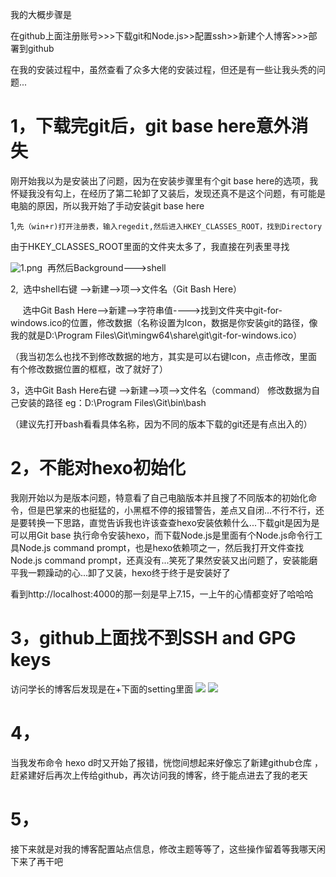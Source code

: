 我的大概步骤是

在github上面注册账号>>>下载git和Node.js>>配置ssh>>新建个人博客>>>部署到github



在我的安装过程中，虽然查看了众多大佬的安装过程，但还是有一些让我头秃的问题...
# 1，下载完git后，git base here意外消失
刚开始我以为是安装出了问题，因为在安装步骤里有个git base here的选项，我怀疑我没有勾上，在经历了第二轮卸了又装后，发现还真不是这个问题，有可能是电脑的原因，所以我开始了手动安装git base here

1,```先（win+r)打开注册表，输入regedit,然后进入HKEY_CLASSES_ROOT，找到Directory```

由于HKEY_CLASSES_ROOT里面的文件夹太多了，我直接在列表里寻找

![1.png](https://s2.loli.net/2022/04/02/a8whpYc7SKLN4qe.png)
 再然后Background--->shell

2,  选中shell右键 -->新建-->项-->文件名（Git Bash Here）

     选中Git Bash Here-->新建-->字符串值---->找到文件夹中git-for-windows.ico的位置，修改数据（名称设置为Icon，数据是你安装git的路径，像我的就是D:\Program Files\Git\mingw64\share\git\git-for-windows.ico）

（我当初怎么也找不到修改数据的地方，其实是可以右键lcon，点击修改，里面有个修改数据位置的框框，改了就好了）

3，选中Git Bash Here右键 -->新建-->项-->文件名（command）
修改数据为自己安装的路径 eg：D:\Program Files\Git\bin\bash

（建议先打开bash看看具体名称，因为不同的版本下载的git还是有点出入的）

# 2，不能对hexo初始化
我刚开始以为是版本问题，特意看了自己电脑版本并且搜了不同版本的初始化命令，但是巴掌来的也挺猛的，小黑框不停的报错警告，差点又自闭...不行不行，还是要转换一下思路，直觉告诉我也许该查查hexo安装依赖什么...下载git是因为是可以用Git base 执行命令安装hexo，而下载Node.js是里面有个Node.js命令行工具Node.js command prompt，也是hexo依赖项之一，然后我打开文件查找Node.js command prompt，还真没有...笑死了果然安装又出问题了，安装能磨平我一颗躁动的心...卸了又装，hexo终于终于是安装好了

看到http://localhost:4000的那一刻是早上7.15，一上午的心情都变好了哈哈哈

# 3，github上面找不到SSH and GPG keys
访问学长的博客后发现是在+下面的setting里面
![](https://knowledge.jxnusec.cn/tuchuang/images/ae12cc47e54ed84dee4ecbed8e3a1a27.png)
![](https://knowledge.jxnusec.cn/tuchuang/images/e54bbb0142495e6ac2f02381e4310e07.png)
# 4，
当我发布命令 hexo d时又开始了报错，恍惚间想起来好像忘了新建github仓库 ，赶紧建好后再次上传给github，再次访问我的博客，终于能点进去了我的老天
# 5，
接下来就是对我的博客配置站点信息，修改主题等等了，这些操作留着等我哪天闲下来了再干吧